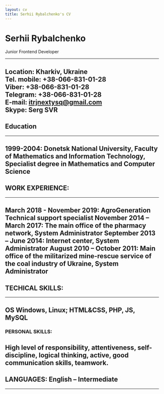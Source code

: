 ```yaml
---
layout: cv
title: Serhii Rybalchenko's CV
---
```


# Serhii Rybalchenko
Junior Frontend Developer
***
Location:	Kharkiv, Ukraine  
Tel. mobile:	+38-066-831-01-28  
Viber:	 +38-066-831-01-28  
Telegram:  +38-066-831-01-28  
E-mail:	itrjnextysq@gmail.com  
Skype:	Serg SVR   
----------------------------

## Education
---------
1999-2004: Donetsk National University,  Faculty of  Mathematics and Information Technology, Specialist degree in Mathematics and Computer Science
---------

## WORK EXPERIENCE:
---------
March 2018 - November 2019:	AgroGeneration  
Technical support specialist
November 2014 – March 2017:	
The main office of the pharmacy network, System Administrator
September 2013 – June 2014:	Internet center, System Administrator
August 2010 – October 2011:	Main office of the militarized mine-rescue service of the coal industry of Ukraine, System Administrator
---------

## TECHICAL SKILLS:
---------
OS Windows, Linux; HTML&CSS, PHP, JS, MySQL
---------

### PERSONAL SKILLS:
High level of responsibility, attentiveness, self-discipline, logical thinking, active, good communication skills, teamwork.
---------

## LANGUAGES: English – Intermediate 
---------


